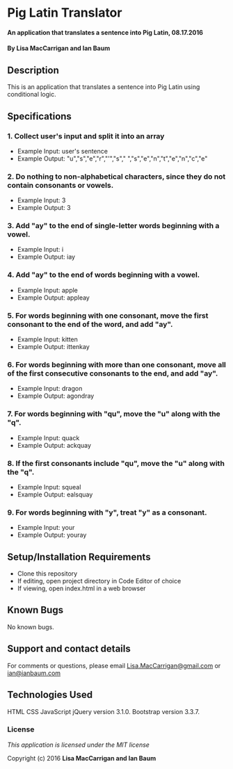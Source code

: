 # Pig Latin Translator

#### An application that translates a sentence into Pig Latin, 08.17.2016

#### By **Lisa MacCarrigan and Ian Baum**

## Description

This is an application that translates a sentence into Pig Latin using conditional logic.

## Specifications

### 1. Collect user's input and split it into an array

* Example Input: user's sentence
* Example Output: "u","s","e","r","'","s"," ","s","e","n","t","e","n","c","e"

### 2. Do nothing to non-alphabetical characters, since they do not contain consonants or vowels.

* Example Input: 3
* Example Output: 3

### 3. Add "ay" to the end of single-letter words beginning with a vowel.

* Example Input: i
* Example Output: iay

### 4. Add "ay" to the end of words beginning with a vowel.

* Example Input: apple
* Example Output: appleay

### 5. For words beginning with one consonant, move the first consonant to the end of the word, and add "ay".

* Example Input: kitten
* Example Output: ittenkay

### 6. For words beginning with more than one consonant, move all of the first consecutive consonants to the end, and add "ay".

* Example Input: dragon
* Example Output: agondray

### 7. For words beginning with "qu", move the "u" along with the "q".

* Example Input: quack
* Example Output: ackquay

### 8. If the first consonants include "qu", move the "u" along with the "q".

* Example Input: squeal
* Example Output: ealsquay

### 9. For words beginning with "y", treat "y" as a consonant.

* Example Input: your
* Example Output: youray

## Setup/Installation Requirements

* Clone this repository
* If editing, open project directory in Code Editor of choice
* If viewing, open index.html in a web browser

## Known Bugs

No known bugs.

## Support and contact details

For comments or questions, please email Lisa.MacCarrigan@gmail.com or ian@ianbaum.com

## Technologies Used

HTML
CSS
JavaScript
jQuery version 3.1.0.
Bootstrap version 3.3.7.

### License

*This application is licensed under the MIT license*

Copyright (c) 2016 **Lisa MacCarrigan and Ian Baum**
